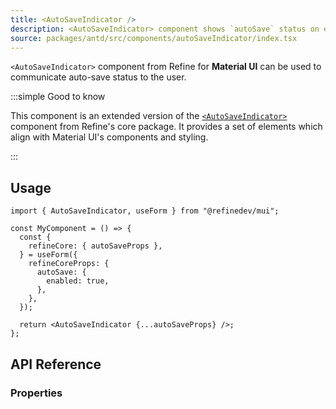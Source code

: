 ```yaml
---
title: <AutoSaveIndicator />
description: <AutoSaveIndicator> component shows `autoSave` status on edit actions.
source: packages/antd/src/components/autoSaveIndicator/index.tsx
---
```


`<AutoSaveIndicator>` component from Refine for **Material UI** can be used to communicate auto-save status to the user.

:::simple Good to know

This component is an extended version of the [`<AutoSaveIndicator>`](/docs/core/components/auto-save-indicator) component from Refine's core package. It provides a set of elements which align with Material UI's components and styling.

:::

## Usage

```tsx
import { AutoSaveIndicator, useForm } from "@refinedev/mui";

const MyComponent = () => {
  const {
    refineCore: { autoSaveProps },
  } = useForm({
    refineCoreProps: {
      autoSave: {
        enabled: true,
      },
    },
  });

  return <AutoSaveIndicator {...autoSaveProps} />;
};
```

## API Reference

### Properties

<PropsTable module="@refinedev/mui/AutoSaveIndicator" />
